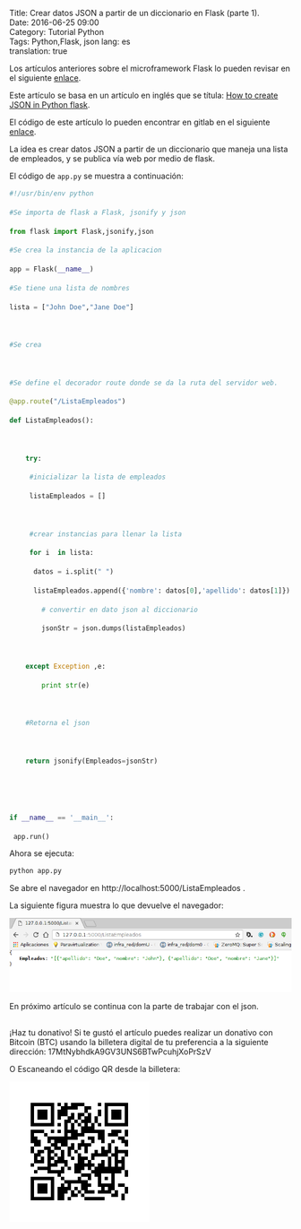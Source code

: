 Title: Crear datos JSON a partir de un diccionario en Flask (parte 1).  
Date: 2016-06-25 09:00  
Category: Tutorial Python  
Tags: Python,Flask, json
lang: es  
translation: true  


Los artículos anteriores sobre el microframework Flask lo pueden revisar en el siguiente [enlace](https://www.seraph.to/tag/flask.html).

Este artículo se basa en un artículo  en inglés que se títula: [How to create JSON in Python flask](https://codehandbook.org/create-json-using-python-flask/).

El código de este artículo lo pueden encontrar en gitlab en el siguiente [enlace](https://gitlab.com/ecrespo/flask-tutorial/blob/master/src/json/app.py).


La idea es crear datos JSON a partir de un diccionario que maneja una lista de empleados, y se publica vía web por medio de flask.

El código de `app.py` se muestra a continuación:
```python
#!/usr/bin/env python

#Se importa de flask a Flask, jsonify y json

from flask import Flask,jsonify,json

#Se crea la instancia de la aplicacion

app = Flask(__name__)

#Se tiene una lista de nombres

lista = ["John Doe","Jane Doe"]



#Se crea 



#Se define el decorador route donde se da la ruta del servidor web.

@app.route("/ListaEmpleados")

def ListaEmpleados():

    

    try:

     #inicializar la lista de empleados

     listaEmpleados = []



     #crear instancias para llenar la lista

     for i  in lista:

      datos = i.split(" ")

      listaEmpleados.append({'nombre': datos[0],'apellido': datos[1]})    

        # convertir en dato json al diccionario

        jsonStr = json.dumps(listaEmpleados)



    except Exception ,e:

        print str(e)



    #Retorna el json



    return jsonify(Empleados=jsonStr)





if __name__ == '__main__':

 app.run()


```


Ahora se ejecuta:
```python
python app.py
```
Se abre el navegador en http://localhost:5000/ListaEmpleados .

La siguiente figura muestra lo que devuelve el navegador:


![](./images/creardatosjsonapartirdeundiccionarioenflask1-1.png)


En próximo artículo se continua con la parte de trabajar con el json.



##  ##
¡Haz tu donativo!
Si te gustó el artículo puedes realizar un donativo con Bitcoin (BTC)
usando la billetera digital de tu preferencia a la siguiente
dirección: 17MtNybhdkA9GV3UNS6BTwPcuhjXoPrSzV

O Escaneando el código QR desde la billetera:

![17MtNybhdkA9GV3UNS6BTwPcuhjXoPrSzV](./images/17MtNybhdkA9GV3UNS6BTwPcuhjXoPrSzV.png)
